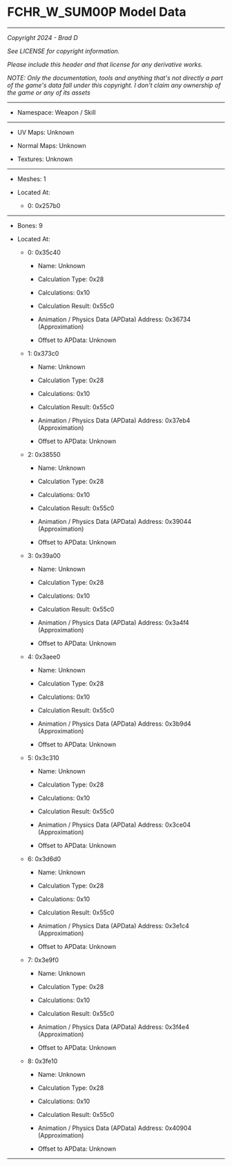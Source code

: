 # FCHR_W_SUM00P Model Data

---

*Copyright 2024 - Brad D*

*See LICENSE for copyright information.*

*Please include this header and that license for any derivative works.*

*NOTE: Only the documentation, tools and anything that's not directly a part of the game's data fall under this copyright. I don't claim any ownership of the game or any of its assets*

---

* Namespace: Weapon / Skill

---

* UV Maps: Unknown

* Normal Maps: Unknown

* Textures: Unknown

---

* Meshes: 1

* Located At:

  * 0: 0x257b0

---

* Bones: 9

* Located At:

  * 0: 0x35c40

    * Name: Unknown

    * Calculation Type: 0x28

    * Calculations: 0x10

    * Calculation Result: 0x55c0

    * Animation / Physics Data (APData) Address: 0x36734 (Approximation)

    * Offset to APData: Unknown

  * 1: 0x373c0

    * Name: Unknown

    * Calculation Type: 0x28

    * Calculations: 0x10

    * Calculation Result: 0x55c0

    * Animation / Physics Data (APData) Address: 0x37eb4 (Approximation)

    * Offset to APData: Unknown

  * 2: 0x38550

    * Name: Unknown

    * Calculation Type: 0x28

    * Calculations: 0x10

    * Calculation Result: 0x55c0

    * Animation / Physics Data (APData) Address: 0x39044 (Approximation)

    * Offset to APData: Unknown

  * 3: 0x39a00

    * Name: Unknown

    * Calculation Type: 0x28

    * Calculations: 0x10

    * Calculation Result: 0x55c0

    * Animation / Physics Data (APData) Address: 0x3a4f4 (Approximation)

    * Offset to APData: Unknown

  * 4: 0x3aee0

    * Name: Unknown

    * Calculation Type: 0x28

    * Calculations: 0x10

    * Calculation Result: 0x55c0

    * Animation / Physics Data (APData) Address: 0x3b9d4 (Approximation)

    * Offset to APData: Unknown

  * 5: 0x3c310

    * Name: Unknown

    * Calculation Type: 0x28

    * Calculations: 0x10

    * Calculation Result: 0x55c0

    * Animation / Physics Data (APData) Address: 0x3ce04 (Approximation)

    * Offset to APData: Unknown

  * 6: 0x3d6d0

    * Name: Unknown

    * Calculation Type: 0x28

    * Calculations: 0x10

    * Calculation Result: 0x55c0

    * Animation / Physics Data (APData) Address: 0x3e1c4 (Approximation)

    * Offset to APData: Unknown

  * 7: 0x3e9f0

    * Name: Unknown

    * Calculation Type: 0x28

    * Calculations: 0x10

    * Calculation Result: 0x55c0

    * Animation / Physics Data (APData) Address: 0x3f4e4 (Approximation)

    * Offset to APData: Unknown

  * 8: 0x3fe10

    * Name: Unknown

    * Calculation Type: 0x28

    * Calculations: 0x10

    * Calculation Result: 0x55c0

    * Animation / Physics Data (APData) Address: 0x40904 (Approximation)

    * Offset to APData: Unknown

---

